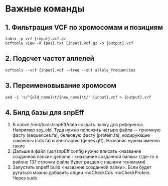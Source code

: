 # Важные команды
## 1. Фильтрация VCF по хромосомам и позициям
```
tabix -p vcf {input}.vcf.gz
bcftools view -R {pos}.txt {input}.vcf.gz -o {output}.vcf
```
## 2. Подсчет частот аллелей
```
vcftools --vcf {input}.vcf --freq --out allele_frequencies
```
## 3. Переименовывание хромосом
```
sed -i 's/^{old_name}\t/{new_name}\t/' {input}.vcf > {output}.vcf
```
## 4. Билд базы для snpEff

1. В папке /mnt/tools/snpEff/data создать папку для референса. Например soy_old. Туда нужно положить четыре файла -- геномную фасту (sequences.fa), белковую фасту (protein.fa), кодирующие сиквенсы (cds.fa) и аннотацию (genes.gff). Названия нужны именно такие
2. Дальше в файл /usr/snpEff.config нужно вписать <название созданной папки>.genome : <название созданной папки> (где-то в районе 137 строчки файла будет раздел с нашими геномами)
3. Запустить snpeff build <название созданной папки>. Если будет ругаться можно добавить опции -noCheckCds -noCheckProtein. Через sudo

